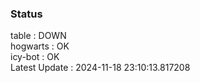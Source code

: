 ### Status


table : DOWN  
hogwarts : OK  
icy-bot : OK  
Latest Update : 2024-11-18 23:10:13.817208
